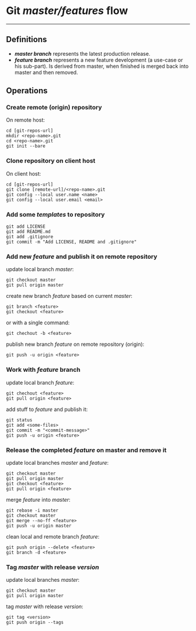 # Git *master/features* flow
----------------------------

## Definitions

- ***master branch***
represents the latest production release.
- ***feature branch***
represents a new feature development (a use-case or his sub-part). Is derived from master, when finished is merged back into master and then removed.


## Operations

### Create remote (origin) repository

On remote host:

	cd [git-repos-url]
	mkdir <repo-name>.git
	cd <repo-name>.git
	git init --bare


### Clone repository on client host

On client host:

	cd [git-repos-url]
	git clone [remote-url]/<repo-name>.git
	git config --local user.name <name>
	git config --local user.email <email>


### Add some *templates* to repository

	git add LICENSE
	git add README.md
	git add .gitignore
	git commit -m "Add LICENSE, README and .gitignore"


### Add new *feature* and publish it on remote repository

update local branch *master*:

    git checkout master
	git pull origin master

create new branch *feature* based on current *master*:

	git branch <feature>
    git checkout <feature>
 
 or with a single command:

	git chechout -b <feature>

publish new branch *feature* on remote repository (origin):

	git push -u origin <feature>


### Work with *feature* branch

update local branch *feature*:

	git chechout <feature>
	git pull origin <feature>

add stuff to *feature* and publish it:

	git status
	git add <some-files>
	git commit -m "<commit-message>"
	git push -u origin <feature>


### Release the completed *feature* on master and remove it

update local branches *master* and *feature*:

	git checkout master
	git pull origin master
	git checkout <feature>
	git pull origin <feature>

merge *feature* into *master*:

	git rebase -i master
	git checkout master
	git merge --no-ff <feature>
	git push -u origin master

clean local and remote branch *feature*:

	git push origin --delete <feature>
	git branch -d <feature>


### Tag *master* with release *version*

update local branches *master*:

	git checkout master
	git pull origin master

tag *master* with release *version*:

	git tag <version>
	git push origin --tags
